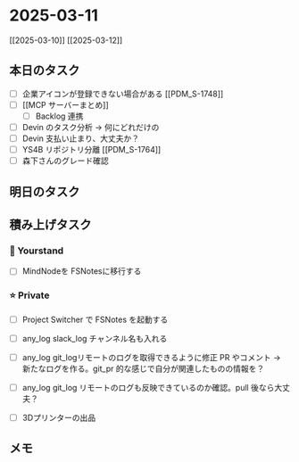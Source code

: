 # 2025-03-11

[[2025-03-10]] [[2025-03-12]]

## 本日のタスク

- [ ] 企業アイコンが登録できない場合がある [[PDM_S-1748]]
- [ ] [[MCP サーバーまとめ]]
  - [ ] Backlog 連携
- [ ] Devin のタスク分析 -> 何にどれだけの 
- [ ] Devin 支払い止まり、大丈夫か？
- [ ] YS4B リポジトリ分離 [[PDM_S-1764]]
- [ ] 森下さんのグレード確認

## 明日のタスク

## 積み上げタスク

### 🔵 Yourstand

- [ ] MindNodeを FSNotesに移行する

### ⭐️ Private

- [ ] Project Switcher で FSNotes を起動する

- [ ] any_log slack_log チャンネル名も入れる
- [ ] any_log git_logリモートのログを取得できるように修正 PR やコメント -> 新たなログを作る。git_pr 的な感じで自分が関連したものの情報を？
- [ ] any_log git_log リモートのログも反映できているのか確認。pull 後なら大丈夫？

- [ ] 3Dプリンターの出品

## メモ
